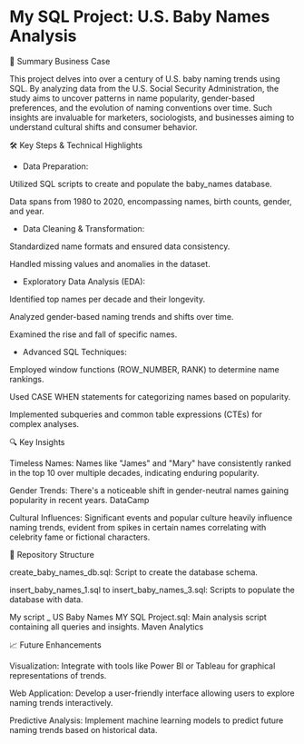 # My SQL Project: U.S. Baby Names Analysis

📌 Summary Business Case

This project delves into over a century of U.S. baby naming trends using SQL. By analyzing data from the U.S. Social Security Administration, the study aims to uncover patterns in name popularity, gender-based preferences, and the evolution of naming conventions over time. Such insights are invaluable for marketers, sociologists, and businesses aiming to understand cultural shifts and consumer behavior.

🛠️ Key Steps & Technical Highlights

* Data Preparation:

Utilized SQL scripts to create and populate the baby_names database.

Data spans from 1980 to 2020, encompassing names, birth counts, gender, and year.

* Data Cleaning & Transformation:

Standardized name formats and ensured data consistency.

Handled missing values and anomalies in the dataset.

* Exploratory Data Analysis (EDA):

Identified top names per decade and their longevity.

Analyzed gender-based naming trends and shifts over time.

Examined the rise and fall of specific names.

* Advanced SQL Techniques:

Employed window functions (ROW_NUMBER, RANK) to determine name rankings.

Used CASE WHEN statements for categorizing names based on popularity.

Implemented subqueries and common table expressions (CTEs) for complex analyses.

🔍 Key Insights

Timeless Names: Names like "James" and "Mary" have consistently ranked in the top 10 over multiple decades, indicating enduring popularity.

Gender Trends: There's a noticeable shift in gender-neutral names gaining popularity in recent years.
DataCamp

Cultural Influences: Significant events and popular culture heavily influence naming trends, evident from spikes in certain names correlating with celebrity fame or fictional characters.

📁 Repository Structure

create_baby_names_db.sql: Script to create the database schema.

insert_baby_names_1.sql to insert_baby_names_3.sql: Scripts to populate the database with data.

My script _ US Baby Names MY SQL Project.sql: Main analysis script containing all queries and insights.
Maven Analytics

📈 Future Enhancements

Visualization: Integrate with tools like Power BI or Tableau for graphical representations of trends.

Web Application: Develop a user-friendly interface allowing users to explore naming trends interactively.

Predictive Analysis: Implement machine learning models to predict future naming trends based on historical data.
